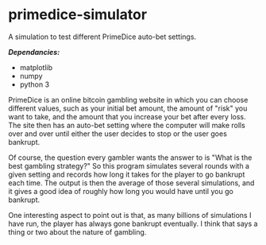# primedice-simulator
A simulation to test different PrimeDice auto-bet settings. 
  
***Dependancies:***

* matplotlib
* numpy 
* python 3  

PrimeDice is an online bitcoin gambling website in which you can choose
different values, such as your initial bet amount, the amount of "risk" 
you want to take, and the amount that you increase your bet after every
loss. The site then has an auto-bet setting where the computer will make
rolls over and over until either the user decides to stop or the user 
goes bankrupt.
  
Of course, the question every gambler wants the answer to is "What is 
the best gambling strategy?" So this program simulates several rounds 
with a given setting and records how long it takes for the player to go 
bankrupt each time. The output is then the average of those several 
simulations, and it gives a good idea of roughly how long you would 
have until you go bankrupt.
  
One interesting aspect to point out is that, as many billions of 
simulations I have run, the player has always gone bankrupt eventually. 
I think that says a thing or two about the nature of gambling.
